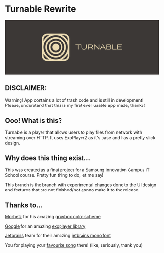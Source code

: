 # Turnable Rewrite
![Artwork](artwork/header.png)
## DISCLAIMER:
Warning! App contains a lot of trash code and is still in development!
Please, understand that this is my first ever usable app made, thanks!
## Ooo! What is this?
Turnable is a player that allows users to play files from network with streaming over HTTP. It uses ExoPlayer2 as it's base and has a pretty slick design.
## Why does this thing exist...
This was created as a final project for a Samsung Innovation Campus IT School course. Pretty fun thing to do, let me say!

This branch is the branch with experimental changes done to the UI design and features that are not finished/not gonna make it to the release.
## Thanks to...
[Morhetz](https://github.com/morhetz) for his amazing [gruvbox color scheme](https://github.com/morhetz/gruvbox)

[Google](https://github.com/google) for an amazing [exoplayer library](https://github.com/google/ExoPlayer)

[Jetbrains](https://github.com/JetBrains) team for their amazing [jetbrains mono font](https://github.com/JetBrains/JetBrainsMono)

You for playing your [favourite song](https://youtu.be/dQw4w9WgXcQ) there! (like, seriously, thank you)
